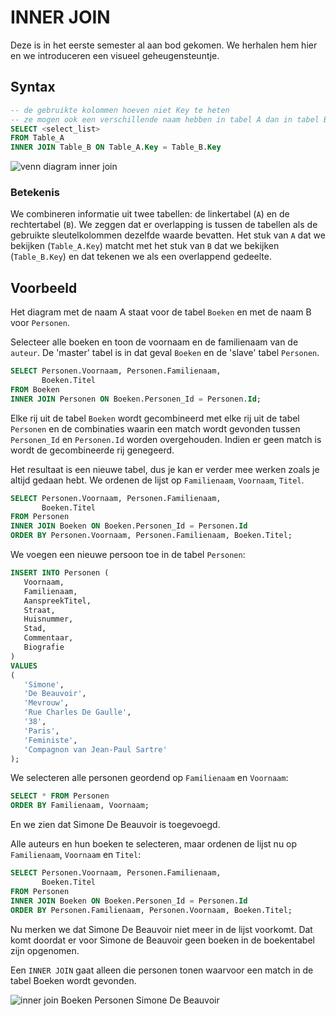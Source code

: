 # INNER JOIN

Deze is in het eerste semester al aan bod gekomen. We herhalen hem hier en we introduceren een visueel geheugensteuntje.

## Syntax

```sql
-- de gebruikte kolommen hoeven niet Key te heten
-- ze mogen ook een verschillende naam hebben in tabel A dan in tabel B
SELECT <select_list> 
FROM Table_A
INNER JOIN Table_B ON Table_A.Key = Table_B.Key
```

![venn diagram inner join](https://modernways.be/myap/it/image/sql/venn%20diagram%20inner%20join.png)

### Betekenis
We combineren informatie uit twee tabellen: de linkertabel (`A`) en de rechtertabel (`B`). We zeggen dat er overlapping is tussen de tabellen als de gebruikte sleutelkolommen dezelfde waarde bevatten. Het stuk van `A` dat we bekijken (`Table_A.Key`) matcht met het stuk van `B` dat we bekijken (`Table_B.Key`) en dat tekenen we als een overlappend gedeelte.

## Voorbeeld
Het diagram met de naam A staat voor de tabel `Boeken` en met de naam B voor `Personen`.

Selecteer alle boeken en toon de voornaam en de familienaam van de `auteur`. De 'master' tabel is in dat geval `Boeken` en de 'slave' tabel `Personen`.

```sql
SELECT Personen.Voornaam, Personen.Familienaam,
       Boeken.Titel 
FROM Boeken
INNER JOIN Personen ON Boeken.Personen_Id = Personen.Id;
```

Elke rij uit de tabel `Boeken` wordt gecombineerd met elke rij uit de tabel `Personen` en de combinaties waarin een match wordt gevonden tussen `Personen_Id` en `Personen.Id` worden overgehouden. Indien er geen match is wordt de gecombineerde rij genegeerd.

Het resultaat is een nieuwe tabel, dus je kan er verder mee werken zoals je altijd gedaan hebt. We ordenen de lijst op `Familienaam`, `Voornaam`, `Titel`.

```sql
SELECT Personen.Voornaam, Personen.Familienaam,
       Boeken.Titel 
FROM Personen
INNER JOIN Boeken ON Boeken.Personen_Id = Personen.Id
ORDER BY Personen.Voornaam, Personen.Familienaam, Boeken.Titel;
```

We voegen een nieuwe persoon toe in de tabel `Personen`:

```sql
INSERT INTO Personen (
   Voornaam, 
   Familienaam,
   AanspreekTitel,
   Straat, 
   Huisnummer,
   Stad, 
   Commentaar,
   Biografie
)
VALUES
(
   'Simone', 
   'De Beauvoir', 
   'Mevrouw',
   'Rue Charles De Gaulle', 
   '38', 
   'Paris', 
   'Feministe',
   'Compagnon van Jean-Paul Sartre'
);
```

We selecteren alle personen geordend op `Familienaam` en `Voornaam`:

```sql
SELECT * FROM Personen
ORDER BY Familienaam, Voornaam;
```

En we zien dat Simone De Beauvoir is toegevoegd.

Alle auteurs en hun boeken te selecteren, maar ordenen de lijst nu op `Familienaam`, `Voornaam` en `Titel`:

```sql
SELECT Personen.Voornaam, Personen.Familienaam,
       Boeken.Titel 
FROM Personen
INNER JOIN Boeken ON Boeken.Personen_Id = Personen.Id
ORDER BY Personen.Familienaam, Personen.Voornaam, Boeken.Titel;
```

Nu merken we dat Simone De Beauvoir niet meer in de lijst voorkomt. Dat komt doordat er voor Simone de Beauvoir geen boeken in de boekentabel zijn opgenomen.

Een `INNER JOIN` gaat alleen die personen tonen waarvoor een match in de tabel Boeken wordt gevonden.

![inner join Boeken Personen Simone De Beauvoir](https://modernways.be/myap/it/image/sql/inner%20join%20Boeken%20Personen%20Simone%20De%20Beauvoir.png)

